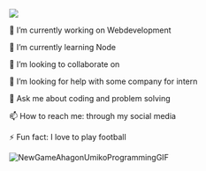  ![](https://github.com/Your_Repository_Name/work-working.gif)
 
 🔭 I’m currently working on Webdevelopment
 
🌱 I’m currently learning Node

👯 I’m looking to collaborate on 

🤔 I’m looking for help with some company for intern

💬 Ask me about coding and problem solving

📫 How to reach me: through my social media

⚡ Fun fact: I love to play football

![NewGameAhagonUmikoProgrammingGIF](https://user-images.githubusercontent.com/87479231/185782980-0f8b03aa-9e1a-441d-9baa-a43f158264bd.gif)
